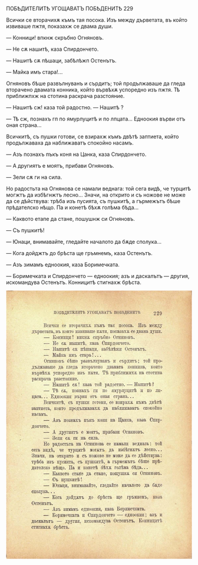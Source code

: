 ﻿

ПОБѢДИТЕЛИТѢ УГОЩАВАТЪ ПОБѢДЕНИТѢ 229

Всички се вторачихѫ къмъ тая посока. Изъ между дърветата, въ който извиваше пжтя, показахж се двама души.

— Конници! впкнж скръбно Огняновъ.

— Не сѫ нашитѣ, каза Спирдончето.

— Нашитѣ сѫ пѣшаци, забѣлѣжп Остенътъ.

— Майка имъ стара!...

Огняновъ бѣше развълнуванъ и сърдитъ; той продължаваше да гледа вторачено двамата конника, който вървѣхѫ успоредно изъ пжтя. Тѣ приближпхж на стотина раскрача разстояние.

— Нашитѣ сж! каза той радостно. — Нашитѣ ?

— Тѣ сж, познахъ гп по ямурлуцитѣ и по лпцата... Едноокия върви отъ оная страна...

Всичкитѣ, съ пушки готови, се взирахж къмъ двѣтѣ заптиета, който продължаваха да наближаватъ спокойно насамъ.

— Азъ познахъ пъкъ коня на Цанка, каза Спирдончето.

— А другиятъ е моятъ, прибави Огняновъ.

— Зели сѫ ги на сила.

Но радостьта на Огнянова се намали веднага: той сега видѣ, че турцитѣ могжтъ да избѣгнжтъ лесно... Значи, на открито и съ ножове не може да се дѣйствува: трѣба изъ пусията, съ пушкитѣ, а гърмежътъ бѣше прѣдателско нѣщо. Па и конетѣ бѣхѫ голѣма бѣда...

— Каквото етапе да стане, пошушнж си Огняновъ.

— Съ пушкитѣ!

— Юнаци, внимавайте, гледайте началото да бѫде сполука...

— Кога дойджтъ до брѣста ще гръмнемъ, каза Остенътъ.

— Азъ зимамъ едноокия, каза Боримечката.

— Боримечката и Спирдончето — едноокия; азъ и даскалътъ — другия, искомандува Остенътъ. Конницитѣ стигнахж брѣста.

![original](../images/258.jpg)

